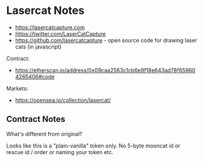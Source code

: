 # Lasercat Notes

- <https://lasercatcapture.com>
- <https://twitter.com/LaserCatCapture>
- <https://github.com/lasercatcapture>   - open source code for drawing laser cats (in javascript)

Contract:
- <https://etherscan.io/address/0x09caa2563c1cb6e8f18e643ad78f659604265406#code>

Markets:
- <https://opensea.io/collection/lasercat/>




## Contract Notes

What's different from original?

Looks like this is a "plain-vanilla" token only.
No 5-byte mooncat id or rescue id / order or naming your token etc.


